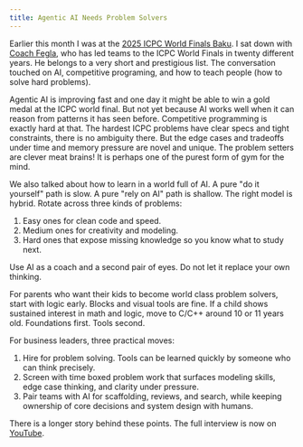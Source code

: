 ```yaml
---
title: Agentic AI Needs Problem Solvers
---
```


Earlier this month I was at the [2025 ICPC World Finals Baku](https://worldfinals.icpc.global/scoreboard/2025/finals/index.html). I sat down with [Coach Fegla](https://icpc.global/ICPCID/0495J14HWS05), who has led teams to the ICPC World Finals in twenty different years. He belongs to a very short and prestigious list. The conversation touched on AI, competitive programing, and how to teach people (how to solve hard problems).

Agentic AI is improving fast and one day it might be able to win a gold medal at the ICPC world final. But not yet because AI works well when it can reason from patterns it has seen before. Competitive programming is exactly hard at that. The hardest ICPC problems have clear specs and tight constraints, there is no ambiguity there. But the edge cases and tradeoffs under time and memory pressure are novel and unique. The problem setters are clever meat brains! It is perhaps one of the purest form of gym for the mind.

We also talked about how to learn in a world full of AI. A pure "do it yourself" path is slow. A pure "rely on AI" path is shallow. The right model is hybrid. Rotate across three kinds of problems:

1. Easy ones for clean code and speed. 
2. Medium ones for creativity and modeling. 
3. Hard ones that expose missing knowledge so you know what to study next. 

Use AI as a coach and a second pair of eyes. Do not let it replace your own thinking.

For parents who want their kids to become world class problem solvers, start with logic early. Blocks and visual tools are fine. If a child shows sustained interest in math and logic, move to C/C++ around 10 or 11 years old. Foundations first. Tools second.

For business leaders, three practical moves:

1. Hire for problem solving. Tools can be learned quickly by someone who can think precisely.
2. Screen with time boxed problem work that surfaces modeling skills, edge case thinking, and clarity under pressure.
3. Pair teams with AI for scaffolding, reviews, and search, while keeping ownership of core decisions and system design with humans.

There is a longer story behind these points. The full interview is now on [YouTube](https://www.youtube.com/watch?v=wPCikUh1pyk). 